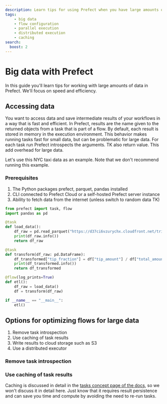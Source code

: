 ```yaml
---
description: Learn tips for using Prefect when you have large amounts of data.
tags:
    - big data
    - flow configuration
    - parallel execution
    - distributed execution
    - caching
search:
  boost: 2
---
```


# Big data with Prefect

In this guide you'll learn tips for working with large amounts of data in Prefect.
We'll focus on speed and efficiency.

## Accessing data

You want to access data and save intermediate results of your workflows in a way that is fast and efficient.
In Prefect, results are the name given to the returned objects from a task that is part of a flow.
By default, each result is stored in memory in the execution environment.
This behavior makes running tasks fast for small data, but can be problematic for large data.
For each task run Prefect introspects the arguments. TK also return value.
This add overhead for large data.

Let's use this NYC taxi data as an example.
Note that we don't recommend running this example.

### Prerequisites

1. The Python packages prefect, parquet, pandas installed
1. CLI connected to Prefect Cloud or a self-hosted Prefect server instance
1. Ability to fetch data from the internet (unless switch to random data TK)

```python
from prefect import task, flow
import pandas as pd

@task
def load_data():
    df_raw = pd.read_parquet("https://d37ci6vzurychx.cloudfront.net/trip-data/yellow_tripdata_2023-09.parquet")
    print(df_raw.info())
    return df_raw

@task
def transform(df_raw: pd.DataFrame):
    df_transformed["tip_fraction"] = df["tip_amount"] / df["total_amount"]
    print(df_transformed.info())
    return df_transformed

@flow(log_prints=True)
def etl():
    df_raw = load_data()
    df = transform(df_raw)

if __name__ == "__main__":
    etl()
```

## Options for optimizing flows for large data

1. Remove task introspection
1. Use caching of task results
1. Write results to cloud storage such as S3
1. Use a distributed executor

### Remove task introspection

### Use caching of task results

Caching is discussed in detail in the [tasks concept page of the docs](/concepts/tasks.md/#caching), so we won't discuss it in detail here. Just know that it requires result persistence and can save you time and compute by avoiding the need to re-run tasks.
